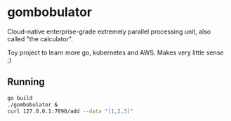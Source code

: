 # gombobulator

Cloud-native enterprise-grade extremely parallel processing unit, also called "the calculator".

Toy project to learn more go, kubernetes and AWS. Makes very little sense ;)

## Running

```sh
go build
./gombobulator &
curl 127.0.0.1:7890/add --data "[1,2,3]"
```